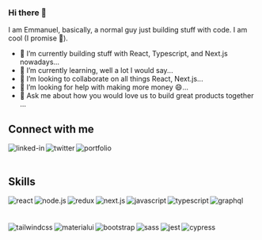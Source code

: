 ### Hi there 👋 

I am Emmanuel, basically, a normal guy just building stuff with code. I am cool (I promise 🙂).

- 🔭 I’m currently building stuff with React, Typescript, and Next.js nowadays...
- 🌱 I’m currently learning, well a lot I would say...
- 👯 I’m looking to collaborate on all things React, Next.js...
- 🤔 I’m looking for help with making more money  😄...
- 💬 Ask me about how you would love us to build great products together  ...

## Connect with me
[<img align="left" alt="linked-in" src="https://img.shields.io/badge/linkedin-%230077B5.svg?&style=for-the-badge&logo=linkedin&logoColor=white" />](https://www.linkedin.com/in/amodu/)
[<img align="left" alt="twitter" src="https://img.shields.io/badge/twitter-%231DA1F2.svg?&style=for-the-badge&logo=twitter&logoColor=white" />](https://twitter.com/elminhoemmanuel)
[<img align="left" alt="portfolio" src="https://img.shields.io/badge/portfolio-%2312100E.svg?&style=for-the-badge&logo=substack&logoColor=white" />](https://aguythatcodes.dev/)

<br>
<br>

## Skills
<img align="left" alt="react" src="https://img.shields.io/badge/react%20-%2320232a.svg?&style=for-the-badge&logo=react&logoColor=%2361DAFB" />
<img align="left" alt="node.js" src="https://img.shields.io/badge/node.js%20-%2320232a.svg?&style=for-the-badge&logo=node.js&logoColor=%2361DAFB" />
<img align="left" alt="redux" src="https://img.shields.io/badge/redux%20-%2343853D.svg?&style=for-the-badge&logo=redux&logoColor=white" />
<img align="left" alt="next.js" src="https://img.shields.io/badge/next.js%20-%23232F3E?logo=next.js&logoColor=white&style=for-the-badge" />
<img align="left" alt="javascript" src="https://img.shields.io/badge/javascript%20-%2320232a.svg?&style=for-the-badge&logo=javascript&logoColor=%2361DAFB" />
<img align="left" alt="typescript" src="https://img.shields.io/badge/typescript%20-%2320232a.svg?&style=for-the-badge&logo=typescript&logoColor=%2361DAFB" />
<img align="left" alt="graphql" src="https://img.shields.io/badge/graphQL%20-%2320232a.svg?&style=for-the-badge&logo=graphql&logoColor=%2361DAFB" />

## &nbsp;

<img align="left" alt="tailwindcss" src="https://img.shields.io/badge/tailwindcss-%23316192.svg?&style=for-the-badge&logo=tailwindcss&logoColor=white" />
<img align="left" alt="materialui" src="https://img.shields.io/badge/materialui-%23316192.svg?&style=for-the-badge&logo=mui&logoColor=white" />
<img align="left" alt="bootstrap" src="https://img.shields.io/badge/bootstrap%20-%236DB33F.svg?&style=for-the-badge&logo=bootstrap&logoColor=white" />
<img align="left" alt="sass" src="https://img.shields.io/badge/sass%20-%2320232a.svg?&style=for-the-badge&logo=sass&logoColor=%2361DAFB" />
<img align="left" alt="jest" src="https://img.shields.io/badge/jest%20-%2320232a.svg?&style=for-the-badge&logo=jest&logoColor=%2361DAFB" />
<img align="left" alt="cypress" src="https://img.shields.io/badge/cypress%20-%2320232a.svg?&style=for-the-badge&logo=cypress&logoColor=%2361DAFB" />
<br>
<br>
